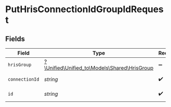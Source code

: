 # PutHrisConnectionIdGroupIdRequest


## Fields

| Field                                                                            | Type                                                                             | Required                                                                         | Description                                                                      |
| -------------------------------------------------------------------------------- | -------------------------------------------------------------------------------- | -------------------------------------------------------------------------------- | -------------------------------------------------------------------------------- |
| `hrisGroup`                                                                      | [?\Unified\Unified_to\Models\Shared\HrisGroup](../../models/shared/HrisGroup.md) | :heavy_minus_sign:                                                               | N/A                                                                              |
| `connectionId`                                                                   | *string*                                                                         | :heavy_check_mark:                                                               | ID of the connection                                                             |
| `id`                                                                             | *string*                                                                         | :heavy_check_mark:                                                               | ID of the Group                                                                  |